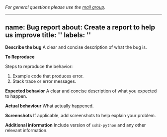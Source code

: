 _For general questions please use the [mail group](https://groups.google.com/forum/#!forum/parallel-ssh)._

---
name: Bug report
about: Create a report to help us improve
title: ''
labels: ''
---

**Describe the bug**
A clear and concise description of what the bug is.

**To Reproduce**

Steps to reproduce the behavior:
1. Example code that produces error.
2. Stack trace or error messages.

**Expected behavior**
A clear and concise description of what you expected to happen.

**Actual behaviour**
What actually happened.

**Screenshots**
If applicable, add screenshots to help explain your problem.

**Additional information**
Include version of ``ssh2-python`` and any other relevant information.
